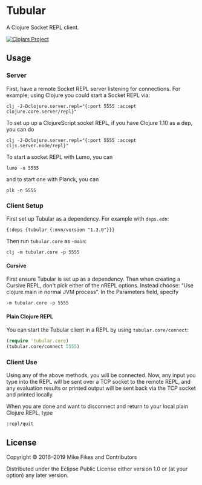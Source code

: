 # Tubular

A Clojure Socket REPL client.

[![Clojars Project](https://img.shields.io/clojars/v/tubular.svg)](https://clojars.org/tubular)

## Usage

### Server

First, have a remote Socket REPL server listening for connections. For example, using Clojure you could start a Socket REPL via:

```
clj -J-Dclojure.server.repl="{:port 5555 :accept clojure.core.server/repl}"
```

To set up up a ClojureScript socket REPL, if you have Clojure 1.10 as a dep, you can do

```
clj -J-Dclojure.server.repl="{:port 5555 :accept cljs.server.node/repl}"
```

To start a socket REPL with Lumo, you can

```
lumo -n 5555
```

and to start one with Planck, you can

```
plk -n 5555
```


### Client Setup

First set up Tubular as a dependency. For example with `deps.edn`:

```
{:deps {tubular {:mvn/version "1.3.0"}}}
```

Then run `tubular.core` as `-main`:

```
clj -m tubular.core -p 5555
```

#### Cursive

First ensure Tubular is set up as a dependency. Then when creating a Cursive REPL, don't pick either of the nREPL options. Instead choose: “Use clojure.main in normal JVM process”. In the Parameters field, specify 

```
-m tubular.core -p 5555
```

#### Plain Clojure REPL

You can start the Tubular client in a REPL by using `tubular.core/connect`:

```clojure
(require 'tubular.core)
(tubular.core/connect 5555)
```

### Client Use

Using any of the above methods, you will be connected. Now, any input you type into the REPL will be sent over a TCP socket to the remote REPL, and any evaluation results or printed output will be sent back via the TCP socket and printed locally.

When you are done and want to disconnect and return to your local plain Clojure REPL, type

```
:repl/quit
```

## License

Copyright © 2016–2019 Mike Fikes and Contributors

Distributed under the Eclipse Public License either version 1.0 or (at
your option) any later version.
